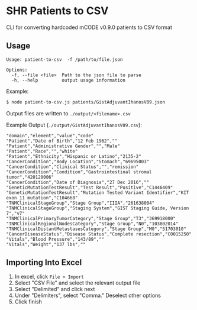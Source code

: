 # SHR Patients to CSV

CLI for converting hardcoded mCODE v0.9.0 patients to CSV format

## Usage

```
Usage: patient-to-csv  -f /path/to/file.json

Options:
  -f, --file <file>  Path to the json file to parse
  -h, --help         output usage information
```

Example:

```bash
$ node patient-to-csv.js patients/GistAdjuvantIhanosV09.json
```

Output files are written to `./output/<filename>.csv`

Example Output (`./output/GistAdjuvantIhanosV09.csv`):

```
"domain","element","value","code"
"Patient","Date of Birth","12 Feb 1962",""
"Patient","Administrative Gender","","Male"
"Patient","Race","","white"
"Patient","Ethnicity","Hispanic or Latino","2135-2"
"CancerCondition","Body Location","Stomach","69695003"
"CancerCondition","Clinical Status","","remission"
"CancerCondition","Condition","Gastrointestinal stromal tumor","420120006"
"CancerCondition","Date of Diagnosis","27 Dec 2016",""
"GeneticMutationTestResult","Test Result","Positive","C1446409"
"GeneticMutationTestResult","Mutation Tested Variant Identifier","KIT exon 11 mutation","C104668"
"TNMClinicalStageGroup","Stage Group","IIIA","261638004"
"TNMClinicalStageGroup","Staging System","GIST Staging Guide, Version 7","v7"
"TNMClinicalPrimaryTumorCategory","Stage Group","T3","369918000"
"TNMClinicalRegionalNodesCategory","Stage Group","N0","103802014"
"TNMClinicalDistantMetastasesCategory","Stage Group","M0","51703010"
"CancerDiseaseStatus","Disease Status","Complete resection","C0015250"
"Vitals","Blood Pressure","143/89",""
"Vitals","Weight","137 lbs",""
```


## Importing Into Excel

1) In excel, click `File > Import`
2) Select "CSV File" and select the relevant output file
3) Select "Delimited" and click next
4) Under "Delimiters", select "Comma." Deselect other options
5) Click finish
